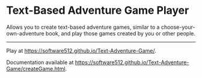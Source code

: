 # Text-Based Adventure Game Player
Allows you to create text-based adventure games, similar to a choose-your-own-adventure book, and play those games created by you or other people.

---
Play at https://software512.github.io/Text-Adventure-Game/.

Documentation available at https://software512.github.io/Text-Adventure-Game/createGame.html.
